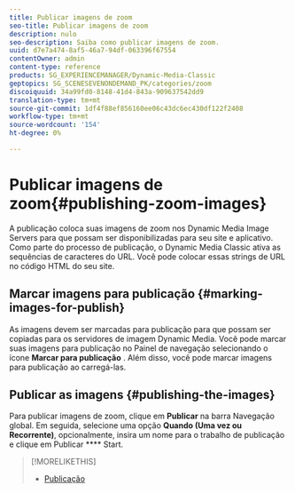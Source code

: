 ```yaml
---
title: Publicar imagens de zoom
seo-title: Publicar imagens de zoom
description: nulo
seo-description: Saiba como publicar imagens de zoom.
uuid: d7e7a474-8af5-46a7-94df-063396f67554
contentOwner: admin
content-type: reference
products: SG_EXPERIENCEMANAGER/Dynamic-Media-Classic
geptopics: SG_SCENESEVENONDEMAND_PK/categories/zoom
discoiquuid: 34a99fd0-8148-41d4-843a-909637542dd9
translation-type: tm+mt
source-git-commit: 1df4f88ef856160ee06c43dc6ec430df122f2408
workflow-type: tm+mt
source-wordcount: '154'
ht-degree: 0%

---
```



# Publicar imagens de zoom{#publishing-zoom-images}

A publicação coloca suas imagens de zoom nos Dynamic Media Image Servers para que possam ser disponibilizadas para seu site e aplicativo. Como parte do processo de publicação, o Dynamic Media Classic ativa as sequências de caracteres do URL. Você pode colocar essas strings de URL no código HTML do seu site.

## Marcar imagens para publicação {#marking-images-for-publish}

As imagens devem ser marcadas para publicação para que possam ser copiadas para os servidores de imagem Dynamic Media. Você pode marcar suas imagens para publicação no Painel de navegação selecionando o ícone **Marcar para publicação** . Além disso, você pode marcar imagens para publicação ao carregá-las.

## Publicar as imagens {#publishing-the-images}

Para publicar imagens de zoom, clique em **Publicar** na barra Navegação global. Em seguida, selecione uma opção **Quando (Uma vez ou Recorrente)**, opcionalmente, insira um nome para o trabalho de publicação e clique em Publicar **** Start.

>[!MORELIKETHIS]
>
>* [Publicação](publishing-files.md#publishing_files)

